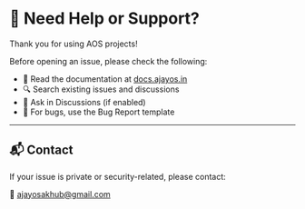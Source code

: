 # 🙋 Need Help or Support?

Thank you for using AOS projects!

Before opening an issue, please check the following:

- 📖 Read the documentation at [docs.ajayos.in](https://docs.ajayos.in)
- 🔍 Search existing issues and discussions
- 💬 Ask in Discussions (if enabled)
- 🧪 For bugs, use the Bug Report template

---

## 📬 Contact

If your issue is private or security-related, please contact:

📧 [ajayosakhub@gmail.com](mailto:ajayosakhub@gmail.com)

